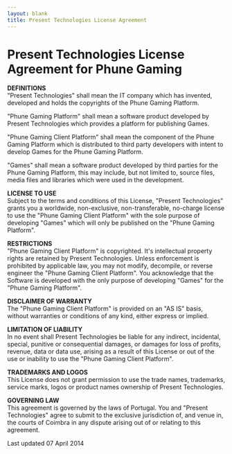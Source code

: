 ```yaml
---
layout: blank
title: Present Technologies License Agreement
---
```


# Present Technologies License Agreement for Phune Gaming

**DEFINITIONS**  
"Present Technologies" shall mean the IT company which has invented, developed and holds the copyrights of the Phune Gaming Platform.

"Phune Gaming Platform" shall mean a software product developed by Present Technologies which provides a platform for publishing Games.

"Phune Gaming Client Platform" shall mean the component of the Phune Gaming Platform which is distributed to third party developers with intent to develop Games for the Phune Gaming Platform.

"Games" shall mean a software product developed by third parties for the Phune Gaming Platform, this may include, but not limited to, source files, media files and libraries which were used in the development.

**LICENSE TO USE**  
Subject to the terms and conditions of this License, "Present Technologies" grants you a worldwide, non-exclusive, non-transferable, no-charge license to use the "Phune Gaming Client Platform" with the sole purpose of developing "Games" which will only be published on the "Phune Gaming Platform".

**RESTRICTIONS**  
"Phune Gaming Client Platform" is copyrighted. It's intellectual property rights are retained by Present Technologies. Unless enforcement is prohibited by applicable law, you may not modify, decompile, or reverse engineer the "Phune Gaming Client Platform". You acknowledge that the Software is developed with the only purpose of developing "Games" for the "Phune Gaming Platform".

**DISCLAIMER OF WARRANTY**  
The "Phune Gaming Client Platform" is provided on an "AS IS" basis, without warranties or conditions of any kind, either express or implied.

**LIMITATION OF LIABILITY**  
In no event shall Present Technologies be liable for any indirect, incidental, special, punitive or consequential damages, or damages for loss of profits, revenue, data or data use, arising as a result of this License or out of the use or inability to use the "Phune Gaming Client Platform".

**TRADEMARKS AND LOGOS**  
This License does not grant permission to use the trade names, trademarks, service marks, logos or product names ownership of Present Technologies.

**GOVERNING LAW**  
This agreement is governed by the laws of Portugal. You and "Present Technologies" agree to submit to the exclusive jurisdiction of, and venue in, the courts of Coimbra in any dispute arising out of or relating to this agreement.

Last updated 07 April 2014
